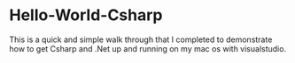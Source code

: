 # Hello-World-Csharp

This is a quick and simple walk through that I completed to demonstrate how to get Csharp and .Net up and running on my mac os with visualstudio.